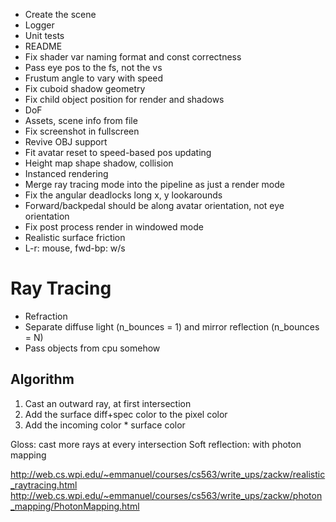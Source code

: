 
* Create the scene
* Logger
* Unit tests
* README
* Fix shader var naming format and const correctness
* Pass eye pos to the fs, not the vs
* Frustum angle to vary with speed
* Fix cuboid shadow geometry
* Fix child object position for render and shadows
* DoF
* Assets, scene info from file
* Fix screenshot in fullscreen
* Revive OBJ support
* Fit avatar reset to speed-based pos updating
* Height map shape shadow, collision
* Instanced rendering
* Merge ray tracing mode into the pipeline as just a render mode
* Fix the angular deadlocks long x, y lookarounds
* Forward/backpedal should be along avatar orientation, not eye orientation
* Fix post process render in windowed mode
* Realistic surface friction
* L-r: mouse, fwd-bp: w/s

# Ray Tracing
* Refraction
* Separate diffuse light (n_bounces = 1) and mirror reflection (n_bounces = N)
* Pass objects from cpu somehow

## Algorithm
1. Cast an outward ray, at first intersection
2. Add the surface diff+spec color to the pixel color
3. Add the incoming color * surface color

Gloss: cast more rays at every intersection
Soft reflection: with photon mapping

http://web.cs.wpi.edu/~emmanuel/courses/cs563/write_ups/zackw/realistic_raytracing.html
http://web.cs.wpi.edu/~emmanuel/courses/cs563/write_ups/zackw/photon_mapping/PhotonMapping.html
